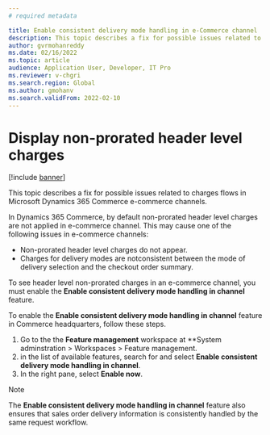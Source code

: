 ```yaml
---
# required metadata

title: Enable consistent delivery mode handling in e-Commerce channel
description: This topic describes a fix for possible issues related to charges flow in Microsoft Dynamics 365 Commerce e-commerce channels.
author: gvrmohanreddy
ms.date: 02/16/2022
ms.topic: article
audience: Application User, Developer, IT Pro
ms.reviewer: v-chgri
ms.search.region: Global
ms.author: gmohanv
ms.search.validFrom: 2022-02-10
---
```


# Display non-prorated header level charges 

[!include [banner](includes/banner.md)]

This topic describes a fix for possible issues related to charges flows in Microsoft Dynamics 365 Commerce e-commerce channels.

In Dynamics 365 Commerce, by default non-prorated header level charges are not applied in e-commerce channel. This may cause one of the following issues in e-commerce channels: 

- Non-prorated header level charges do not appear.
- Charges for delivery modes are notconsistent between the mode of delivery selection and the checkout order summary. 

To see header level non-prorated charges in an e-commerce channel, you must enable the **Enable consistent delivery mode handling in channel** feature.

To enable the **Enable consistent delivery mode handling in channel** feature in Commerce headquarters, follow these steps.

1. Go to the the **Feature management** workspace at **System adminstration \> Workspaces \> Feature management. 
1. in the list of available features, search for and select **Enable consistent delivery mode handling in channel**.
1. In the right pane, select **Enable now**.

> [!NOTE]
> The **Enable consistent delivery mode handling in channel** feature also ensures that sales order delivery information is consistently handled by the same request workflow. 
